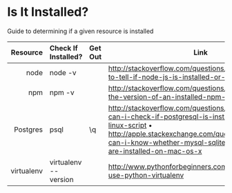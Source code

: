 # Is It Installed?
Guide to determining if a given resource is installed

Resource | Check If Installed? | Get Out |  Link
-----------:|:------------ |:------------ |------------
 node       |  node -v |  |http://stackoverflow.com/questions/10475651/how-to-tell-if-node-js-is-installed-or-not
 npm | npm -v |  | http://stackoverflow.com/questions/10972176/find-the-version-of-an-installed-npm-package
 Postgres | psql | \q | http://stackoverflow.com/questions/5803262/how-can-i-check-if-postgresql-is-installed-or-not-via-linux-script &bull; http://apple.stackexchange.com/questions/37489/how-can-i-know-whether-mysql-sqlite-postgresql-etc-are-installed-on-mac-os-x
virtualenv | virtualenv --version | | http://www.pythonforbeginners.com/basics/how-to-use-python-virtualenv
